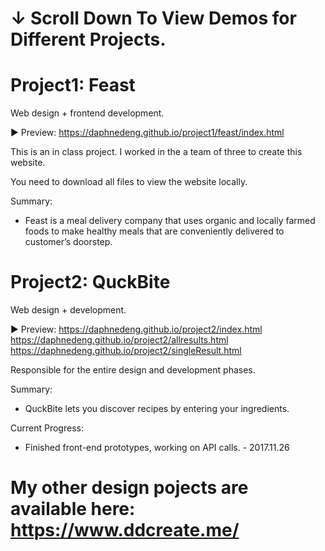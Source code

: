 # ↓ Scroll Down To View Demos for Different Projects.

# Project1: Feast
Web design + frontend development.

► Preview: https://daphnedeng.github.io/project1/feast/index.html

This is an in class project. I worked in the a team of three to create this website. 

You need to download all files to view the website locally.

Summary: 
- Feast is a meal delivery company that uses organic and locally farmed foods to make healthy meals that are conveniently delivered to customer’s doorstep.

# Project2: QuckBite
Web design + development.

► Preview: https://daphnedeng.github.io/project2/index.html
https://daphnedeng.github.io/project2/allresults.html
https://daphnedeng.github.io/project2/singleResult.html

Responsible for the entire design and development phases.

Summary:
- QuckBite lets you discover recipes by entering your ingredients.

Current Progress:
- Finished front-end prototypes, working on API calls. - 2017.11.26
 
# My other design pojects are available here: https://www.ddcreate.me/
